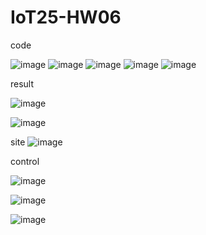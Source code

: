 # IoT25-HW06

code

![image](https://github.com/user-attachments/assets/b8ab90c4-9d19-4ab4-969a-029d8151fa9a)
![image](https://github.com/user-attachments/assets/b9459908-418b-4392-948a-320c91ae8b25)
![image](https://github.com/user-attachments/assets/6f9ec887-4255-4f3c-aa20-025211df6a75)
![image](https://github.com/user-attachments/assets/b868a417-e1e5-4fa6-9618-c445e80494ce)
![image](https://github.com/user-attachments/assets/7e563528-fd41-4cc9-a71e-0084b4433736)


result

![image](https://github.com/user-attachments/assets/1cc7cbba-7565-4e1d-b97d-8dfd31f20c02)

![image](https://github.com/user-attachments/assets/bdd77572-eb4c-414c-8828-429acb67f602)

site
![image](https://github.com/user-attachments/assets/3722563b-0adc-420a-bf99-33b5d3d1762e)

control

![image](https://github.com/user-attachments/assets/11090828-a939-496b-9926-a5cfa10608b4)

![image](https://github.com/user-attachments/assets/e8fb0152-7223-4e8e-b03e-c2cc9ccc5f5f)

![image](https://github.com/user-attachments/assets/978da8f3-0b3e-4aa8-a80d-5b7ee7df166e)
